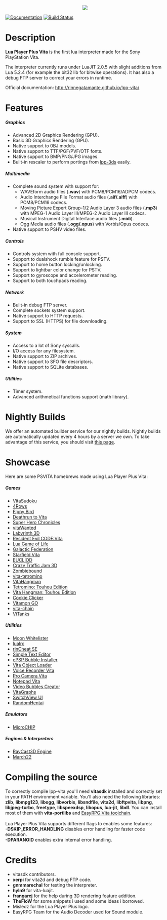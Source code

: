 <p align="center">
	<img src="https://github.com/gnmmarechal/lpp-vita/raw/master/banner.png?raw=true"/>
</p>

[![Documentation](https://travis-ci.org/Rinnegatamante/lpp-vita.png?branch=master)](https://travis-ci.org/Rinnegatamante/lpp-vita) [![Build Status](https://dev.azure.com/rinnegatamante/lpp-vita/_apis/build/status/Rinnegatamante.lpp-vita?branchName=master)](https://dev.azure.com/rinnegatamante/lpp-vita/_build/latest?definitionId=1&branchName=master)

# Description

**Lua Player Plus Vita** is the first lua interpreter made for the Sony PlayStation Vita.

The interpreter currently runs under LuaJIT 2.0.5 with slight additions from Lua 5.2.4 (for example the bit32 lib for bitwise operations). 
It has also a debug FTP server to correct your errors in runtime.

Official documentation: http://rinnegatamante.github.io/lpp-vita/

# Features

##### Graphics

* Advanced 2D Graphics Rendering (GPU).
* Basic 3D Graphics Rendering (GPU).
* Native support to 0BJ models.
* Native support to TTF/PGF/PVF/OTF fonts.
* Native support to BMP/PNG/JPG images.
* Built-in rescaler to perform portings from [lpp-3ds](https://github.com/Rinnegatamante/lpp-3ds) easily.

##### Multimedia

* Complete sound system with support for:
	* WAVEform audio files (**.wav**) with PCM8/PCM16/ADPCM codecs.
	* Audio Interchange File Format audio files (**.aif/.aiff**) with PCM8/PCM16 codecs.
	* Moving Picture Expert Group-1/2 Audio Layer 3 audio files (**.mp3**) with MPEG-1 Audio Layer III/MPEG-2 Audio Layer III codecs.
	* Musical Instrument Digital Interface audio files (**.midi**).
	* Ogg Media audio files (**.ogg/.opus**) with Vorbis/Opus codecs.
* Native support to PSHV video files.
	
##### Controls

* Controls system with full console support.
* Support to dualshock rumble feature for PSTV.
* Support to home button locking/unlocking.
* Support to lightbar color change for PSTV.
* Support to gyroscope and accelerometer reading.
* Support to both touchpads reading.

##### Network

* Built-in debug FTP server.
* Complete sockets system support.
* Native support to HTTP requests.
* Support to SSL (HTTPS) for file downloading.

##### System

* Access to a lot of Sony syscalls.
* I/O access for any filesystem.
* Native support to ZIP archives.
* Native support to SFO file descriptors.
* Native support to SQLite databases.

##### Utilities

* Timer system.
* Advanced arithmetical functions support (math library).

# Nightly Builds

We offer an automated builder service for our nightly builds. Nightly builds are automatically updated every 4 hours by a server we own. To take advantage of this service, you should visit [this page](http://rinnegatamante.it/lpp-nightly.php).

# Showcase

Here are some PSVITA homebrews made using Lua Player Plus Vita:

##### Games
* [VitaSudoku](http://wololo.net/talk/viewtopic.php?f=116&t=46423)
* [4Rows](http://wololo.net/talk/viewtopic.php?f=116&t=46253)
* [Flppy Bird](http://wololo.net/talk/viewtopic.php?f=116&t=46593)
* [Deathrun to Vita](http://wololo.net/talk/viewtopic.php?f=116&t=46567)
* [Super Hero Chronicles](http://wololo.net/talk/viewtopic.php?f=116&t=46677)
* [vitaWanted](http://wololo.net/talk/viewtopic.php?f=116&t=46726)
* [Labyrinth 3D](http://wololo.net/talk/viewtopic.php?f=116&t=46845)
* [Resident Evil CODE:Vita](http://wololo.net/talk/viewtopic.php?f=52&t=47380)
* [Lua Game of Life](https://github.com/domis4/lua-gameoflife/)
* [Galactic Federation](http://vitadb.rinnegatamante.it/#/info/206)
* [Starfield Vita](http://vitadb.rinnegatamante.it/#/info/128)
* [EUCLIOD](http://vitadb.rinnegatamante.it/#/info/263)
* [Crazy Traffic Jam 3D](http://wololo.net/talk/viewtopic.php?f=116&t=48358)
* [Zombiebound](http://wololo.net/talk/viewtopic.php?f=116&t=48583)
* [vita-tetromino](https://github.com/svennd/vita-tetromino)
* [VitaHangman](https://vitadb.rinnegatamante.it/#/info/306)
* [Tetromino: Touhou Edition](https://vitadb.rinnegatamante.it/#/info/376)
* [Vita Hangman: Touhou Edition](https://vitadb.rinnegatamante.it/#/info/379)
* [Cookie Clicker](https://vitadb.rinnegatamante.it/#/info/351)
* [Vitamon GO](https://vitadb.rinnegatamante.it/#/info/353)
* [vita-chain](https://vitadb.rinnegatamante.it/#/info/339)
* [ViTanks](https://vitadb.rinnegatamante.it/#/info/472)

##### Utilities
* [Moon Whitelister](https://github.com/gnmmarechal/moon-whitelister)
* [luaIrc](http://wololo.net/talk/viewtopic.php?f=116&t=47107)
* [rinCheat SE](https://github.com/Rinnegatamante/rinCheat/tree/master/SE_module)
* [Simple Text Editor](http://wololo.net/talk/viewtopic.php?f=116&t=47018)
* [ePSP Bubble Installer](http://vitadb.rinnegatamante.it/#/info/124)
* [Vita Object Loader](http://wololo.net/talk/viewtopic.php?f=116&t=47982)
* [Voice Recorder Vita](http://wololo.net/talk/viewtopic.php?f=116&t=48444)
* [Pro Camera Vita](http://wololo.net/talk/viewtopic.php?f=116&t=48379)
* [Notepad Vita](http://wololo.net/talk/viewtopic.php?f=116&t=48500)
* [Video Bubbles Creator](http://wololo.net/talk/viewtopic.php?f=116&t=48581)
* [VitaGraphs](https://vitadb.rinnegatamante.it/#/info/363)
* [SwitchView UI](https://vitadb.rinnegatamante.it/#/info/338)
* [RandomHentai](https://vitadb.rinnegatamante.it/#/info/526)

##### Emulators
* [MicroCHIP](http://wololo.net/talk/viewtopic.php?f=116&t=48620)

##### Engines & Interpreters
* [RayCast3D Engine](http://wololo.net/talk/viewtopic.php?f=116&t=46379)
* [March22](http://wololo.net/talk/viewtopic.php?f=116&t=47068)

# Compiling the source

To correctly compile lpp-vita you'll need **vitasdk** installed and correctly set in your PATH environment variable. You'll also need the following libraries: **zlib**, **libmpg123**, **libogg**, **libvorbis**, **libsndfile**, **vita2d**, 
**libftpvita**, **libpng**, **libjpeg-turbo**, **freetype**, **libspeexdsp**, **libopus**, **lua-jit**, **libdl**. You can install most of them with **vita-portlibs** and [EasyRPG Vita toolchain](https://ci.easyrpg.org/view/Toolchains/job/toolchain-vita/).<br><br>
Lua Player Plus Vita supports different flags to enables some features:<br>
**-DSKIP_ERROR_HANDLING** disables error handling for faster code execution.<br>
**-DPARANOID** enables extra internal error handling.<br>

# Credits

* vitasdk contributors.
* **xerpi** for vita2d and debug FTP code.
* **gnmmarechal** for testing the interpreter.
* **hyln9** for vita-luajit.
* **frangarcj** for the help during 3D rendering feature addition.
* **TheFloW** for some snippets i used and some ideas i borrowed.
* Misledz for the Lua Player Plus logo.
* EasyRPG Team for the Audio Decoder used for Sound module.

